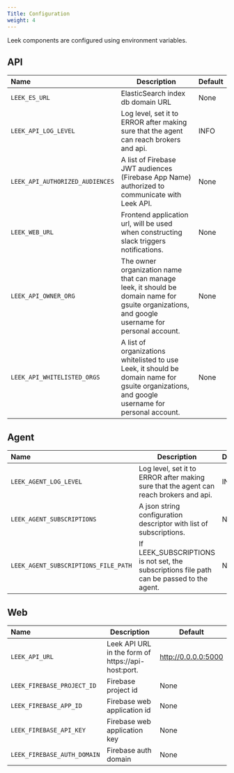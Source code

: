 ```yaml
---
Title: Configuration
weight: 4
---
```


Leek components are configured using environment variables.

## API

| Name | Description | Default |
|:---- | ---- | ---- |
| `LEEK_ES_URL` | ElasticSearch index db domain URL | None |
| `LEEK_API_LOG_LEVEL` | Log level, set it to ERROR after making sure that the agent can reach brokers and api. | INFO |
| `LEEK_API_AUTHORIZED_AUDIENCES` | A list of Firebase JWT audiences (Firebase App Name) authorized to communicate with Leek API. | None |
| `LEEK_WEB_URL` | Frontend application url, will be used when constructing slack triggers notifications. | None |
| `LEEK_API_OWNER_ORG` | The owner organization name that can manage leek, it should be domain name for gsuite organizations, and google username for personal account. | None |
| `LEEK_API_WHITELISTED_ORGS` | A list of organizations whitelisted to use Leek, it should be domain name for gsuite organizations, and google username for personal account. | None |

## Agent

| Name | Description | Default |
|:---- | ---- | ---- |
| `LEEK_AGENT_LOG_LEVEL` | Log level, set it to ERROR after making sure that the agent can reach brokers and api. | INFO |
| `LEEK_AGENT_SUBSCRIPTIONS` | A json string configuration descriptor with list of subscriptions. | None |
| `LEEK_AGENT_SUBSCRIPTIONS_FILE_PATH` | If LEEK_SUBSCRIPTIONS is not set, the subscriptions file path can be passed to the agent. | None |

## Web

| Name | Description | Default |
|:---- | ---- | ---- |
| `LEEK_API_URL` | Leek API URL in the form of https://api-host:port. | http://0.0.0.0:5000 |
| `LEEK_FIREBASE_PROJECT_ID` | Firebase project id | None |
| `LEEK_FIREBASE_APP_ID` | Firebase web application id | None |
| `LEEK_FIREBASE_API_KEY` | Firebase web application key | None |
| `LEEK_FIREBASE_AUTH_DOMAIN` | Firebase auth domain | None |
